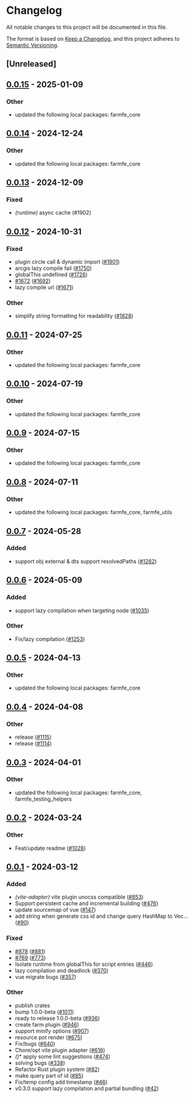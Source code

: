 # Changelog
All notable changes to this project will be documented in this file.

The format is based on [Keep a Changelog](https://keepachangelog.com/en/1.0.0/),
and this project adheres to [Semantic Versioning](https://semver.org/spec/v2.0.0.html).

## [Unreleased]

## [0.0.15](https://github.com/farm-fe/farm/compare/farmfe_plugin_lazy_compilation-v0.0.14...farmfe_plugin_lazy_compilation-v0.0.15) - 2025-01-09

### Other

- updated the following local packages: farmfe_core

## [0.0.14](https://github.com/farm-fe/farm/compare/farmfe_plugin_lazy_compilation-v0.0.13...farmfe_plugin_lazy_compilation-v0.0.14) - 2024-12-24

### Other

- updated the following local packages: farmfe_core

## [0.0.13](https://github.com/farm-fe/farm/compare/farmfe_plugin_lazy_compilation-v0.0.12...farmfe_plugin_lazy_compilation-v0.0.13) - 2024-12-09

### Fixed

- *(runtime)* async cache (#1902)

## [0.0.12](https://github.com/farm-fe/farm/compare/farmfe_plugin_lazy_compilation-v0.0.11...farmfe_plugin_lazy_compilation-v0.0.12) - 2024-10-31

### Fixed

- plugin circle call & dynamic import ([#1901](https://github.com/farm-fe/farm/pull/1901))
- arcgis lazy compile fail ([#1750](https://github.com/farm-fe/farm/pull/1750))
- globalThis undefined ([#1726](https://github.com/farm-fe/farm/pull/1726))
- [#1672](https://github.com/farm-fe/farm/pull/1672) ([#1692](https://github.com/farm-fe/farm/pull/1692))
- lazy compile url ([#1671](https://github.com/farm-fe/farm/pull/1671))

### Other

- simplify string formatting for readability ([#1828](https://github.com/farm-fe/farm/pull/1828))

## [0.0.11](https://github.com/farm-fe/farm/compare/farmfe_plugin_lazy_compilation-v0.0.10...farmfe_plugin_lazy_compilation-v0.0.11) - 2024-07-25

### Other
- updated the following local packages: farmfe_core

## [0.0.10](https://github.com/farm-fe/farm/compare/farmfe_plugin_lazy_compilation-v0.0.9...farmfe_plugin_lazy_compilation-v0.0.10) - 2024-07-19

### Other
- updated the following local packages: farmfe_core

## [0.0.9](https://github.com/farm-fe/farm/compare/farmfe_plugin_lazy_compilation-v0.0.8...farmfe_plugin_lazy_compilation-v0.0.9) - 2024-07-15

### Other
- updated the following local packages: farmfe_core

## [0.0.8](https://github.com/farm-fe/farm/compare/farmfe_plugin_lazy_compilation-v0.0.7...farmfe_plugin_lazy_compilation-v0.0.8) - 2024-07-11

### Other
- updated the following local packages: farmfe_core, farmfe_utils

## [0.0.7](https://github.com/farm-fe/farm/compare/farmfe_plugin_lazy_compilation-v0.0.6...farmfe_plugin_lazy_compilation-v0.0.7) - 2024-05-28

### Added
- support obj external & dts support resolvedPaths ([#1282](https://github.com/farm-fe/farm/pull/1282))

## [0.0.6](https://github.com/farm-fe/farm/compare/farmfe_plugin_lazy_compilation-v0.0.5...farmfe_plugin_lazy_compilation-v0.0.6) - 2024-05-09

### Added
- support lazy compilation when targeting node ([#1035](https://github.com/farm-fe/farm/pull/1035))

### Other
- Fix/lazy compilation ([#1253](https://github.com/farm-fe/farm/pull/1253))

## [0.0.5](https://github.com/farm-fe/farm/compare/farmfe_plugin_lazy_compilation-v0.0.4...farmfe_plugin_lazy_compilation-v0.0.5) - 2024-04-13

### Other
- updated the following local packages: farmfe_core

## [0.0.4](https://github.com/farm-fe/farm/compare/farmfe_plugin_lazy_compilation-v0.0.3...farmfe_plugin_lazy_compilation-v0.0.4) - 2024-04-08

### Other
- release ([#1115](https://github.com/farm-fe/farm/pull/1115))
- release ([#1114](https://github.com/farm-fe/farm/pull/1114))

## [0.0.3](https://github.com/farm-fe/farm/compare/farmfe_plugin_lazy_compilation-v0.0.2...farmfe_plugin_lazy_compilation-v0.0.3) - 2024-04-01

### Other
- updated the following local packages: farmfe_core, farmfe_testing_helpers

## [0.0.2](https://github.com/farm-fe/farm/compare/farmfe_plugin_lazy_compilation-v0.0.1...farmfe_plugin_lazy_compilation-v0.0.2) - 2024-03-24

### Other
- Feat/update readme ([#1028](https://github.com/farm-fe/farm/pull/1028))

## [0.0.1](https://github.com/farm-fe/farm/releases/tag/farmfe_plugin_lazy_compilation-v0.0.1) - 2024-03-12

### Added
- *(vite-adapter)* vite plugin unocss compatible ([#853](https://github.com/farm-fe/farm/pull/853))
- Support persistent cache and incremental building ([#476](https://github.com/farm-fe/farm/pull/476))
- update sourcemap of vue ([#147](https://github.com/farm-fe/farm/pull/147))
- add string when generate css id and change query HashMap to Vec… ([#90](https://github.com/farm-fe/farm/pull/90))

### Fixed
- [#878](https://github.com/farm-fe/farm/pull/878) ([#881](https://github.com/farm-fe/farm/pull/881))
- [#769](https://github.com/farm-fe/farm/pull/769) ([#773](https://github.com/farm-fe/farm/pull/773))
- Isolate runtime from globalThis for script entries ([#446](https://github.com/farm-fe/farm/pull/446))
- lazy compilation and deadlock ([#370](https://github.com/farm-fe/farm/pull/370))
- vue migrate bugs ([#357](https://github.com/farm-fe/farm/pull/357))

### Other
- publish crates
- bump 1.0.0-beta ([#1011](https://github.com/farm-fe/farm/pull/1011))
- ready to release 1.0.0-beta ([#936](https://github.com/farm-fe/farm/pull/936))
- create farm plugin ([#946](https://github.com/farm-fe/farm/pull/946))
- support minify options ([#907](https://github.com/farm-fe/farm/pull/907))
- resource pot render ([#675](https://github.com/farm-fe/farm/pull/675))
- Fix/bugs ([#640](https://github.com/farm-fe/farm/pull/640))
- Chore/opt vite plugin adapter ([#616](https://github.com/farm-fe/farm/pull/616))
- *(*)* apply some lint suggestions ([#474](https://github.com/farm-fe/farm/pull/474))
- solving bugs ([#338](https://github.com/farm-fe/farm/pull/338))
- Refactor Rust plugin system ([#82](https://github.com/farm-fe/farm/pull/82))
- make query part of id ([#85](https://github.com/farm-fe/farm/pull/85))
- Fix/temp config add timestamp ([#46](https://github.com/farm-fe/farm/pull/46))
- v0.3.0 support lazy compilation and partial bundling ([#42](https://github.com/farm-fe/farm/pull/42))
